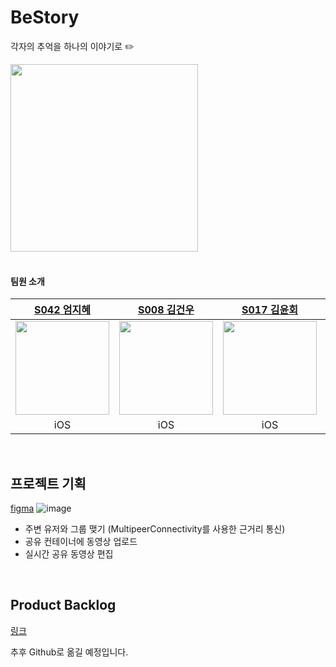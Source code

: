 # BeStory

각자의 추억을 하나의 이야기로 ✏️

<img src="https://github.com/user-attachments/assets/ef598ee2-6247-448a-84de-6d8eb5593f9d" width=300>


<br>

<br>

#### 팀원 소개

|[S042 엄지혜](https://github.com/LURKS02)|[S008 김건우](https://github.com/around-forest)|[S017 김윤회](https://github.com/051198Hz)|[S062 정석영](https://github.com/jungseokyoung-cloud)|
|:---:|:---:|:---:|:---:|
|<img src="https://github.com/user-attachments/assets/d76291dd-3cda-463d-b788-12ce7383b787" width=150>|<img src="https://github.com/user-attachments/assets/f4ccfd6b-311d-4feb-ac16-df1f4edf3e0a" width=150>|<img src="https://github.com/user-attachments/assets/b4a7a216-1078-4f93-a234-d76e654de0f1" width=150>|<img src="https://github.com/user-attachments/assets/eb7b20a2-3e40-445e-9ba6-73ac909eccad" width=150>|
| iOS | iOS | iOS | iOS |

<br>

## 프로젝트 기획
[figma](https://www.figma.com/design/a9qGLxRE8SI3N5blpW0Jr4/BeStory?node-id=5-2&t=YjD5UwKi2AnmqDvN-1)
![image](https://github.com/user-attachments/assets/8aa9c25c-c5c3-4d85-856a-15e55048d88a)

- 주변 유저와 그룹 맺기 (MultipeerConnectivity를 사용한 근거리 통신)
- 공유 컨테이너에 동영상 업로드
- 실시간 공유 동영상 편집

<br>

## Product Backlog
[링크](https://cut-leech-2de.notion.site/Product-Backlog-Epic-Story-Task-12f414b4c0cb800584a8c209fe7f06f4?pvs=4)

추후 Github로 옮길 예정입니다.
